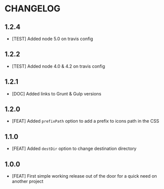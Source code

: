 # CHANGELOG

## 1.2.4
- [TEST] Added node 5.0 on travis config

## 1.2.2
- [TEST] Added node 4.0 & 4.2 on travis config

## 1.2.1
- [DOC] Added links to Grunt & Gulp versions

## 1.2.0
- [FEAT] Added ```prefixPath``` option to add a prefix to icons path in the CSS

## 1.1.0 
- [FEAT] Added ```destDir``` option to change destination directory

## 1.0.0 
- [FEAT] First simple working release out of the door for a quick need on another project
